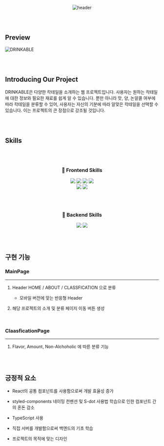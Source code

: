 <div align="center">
  
  ![header](https://capsule-render.vercel.app/api?type=soft&color=auto&height=300&section=header&text=DRINKABLE&fontSize=90)

</div>

<br><br>
## Preview

![DRINKABLE](https://github.com/bbagbbagn2/DRINKABLE/assets/89950902/6fe12913-6f14-4ef0-b534-25e627c305fa)

<br><br>

## Introducing Our Project
DRINKABLE은 다양한 칵테일을 소개하는 웹 프로젝트입니다. 사용자는 원하는 칵테일에 대한 정보와 필요한 재료를 쉽게 알 수 있습니다.
뿐만 아니라  맛, 양, 논알콜 여부에 따라 칵테일을 분류할 수 있어, 사용자는 자신의 기분에 따라 알맞은 칵테일을 선택할 수 있습니다. 이는 프로젝트의 큰 장점으로 강조될 것입니다.

<br><br>

## Skills

<br><br>

<div align="center">
  
### 📌 Frontend Skills
  <img src="https://img.shields.io/badge/CSS-1572B6?style=flat-square&logo=CSS3&logoColor=white"/>
  <img src="https://img.shields.io/badge/JavaScript-F7DF1E?style=flat-square&logo=JavaScript&logoColor=white"/>
  <img src="https://img.shields.io/badge/TypeScript-1976D2?style=flat-square&logo=TypeScript&logoColor=white"/>
  <img src="https://img.shields.io/badge/React-61DAFB?style=flat-square&logo=React&logoColor=white"/>
  <br>
  <img src="https://img.shields.io/badge/styledcomponents-DB7093?style=flat-square&logo=styledcomponents&logoColor=white"/>
  <img src="https://img.shields.io/badge/VSCode-007ACC?style=flat-square&logo=visualstudiocode&logoColor=white"/>

<br><br>

### 📌 Backend Skills
  <img src="https://img.shields.io/badge/Node.js-3C873A?style=flat-square&logo=Node.js&logoColor=white"/>
  <img src="https://img.shields.io/badge/MySQL-00758F?style=flat-square&logo=MySQL&logoColor=white"/>
  
</div>

<br><br>

## 구현 기능

### MainPage
--------
1. Header HOME / ABOUT / CLASSFICATION 으로 분류
    + 모바일 버전에 맞는 반응형 Header

2. 해당 프로젝트의 소개 및 분류 페이지 이동 버튼 생성

<br>

### ClaasficationPage
---------
1. Flavor, Amount, Non-Alchoholic 에 따른 분류 기능

<br><br>

## 긍정적 요소

<p align="justify">

+ React의 공통 컴포넌트를 사용함으로써 개발 효율성 증가
  
+ styled-components 네이밍 컨벤션 및 S-dot 사용법 학습으로 인한 컴포넌트 간의 혼돈 감소

+ TypeScript 사용

+ 직접 서버를 개발함으로써 백엔드의 기초 학습

+ 프로젝트의 목적에 맞는 디자인
</p>
